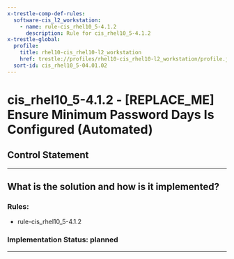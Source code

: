 ```yaml
---
x-trestle-comp-def-rules:
  software-cis_l2_workstation:
    - name: rule-cis_rhel10_5-4.1.2
      description: Rule for cis_rhel10_5-4.1.2
x-trestle-global:
  profile:
    title: rhel10-cis_rhel10-l2_workstation
    href: trestle://profiles/rhel10-cis_rhel10-l2_workstation/profile.json
  sort-id: cis_rhel10_5-04.01.02
---
```


# cis_rhel10_5-4.1.2 - \[REPLACE_ME\] Ensure Minimum Password Days Is Configured (Automated)

## Control Statement

______________________________________________________________________

## What is the solution and how is it implemented?

<!-- For implementation status enter one of: implemented, partial, planned, alternative, not-applicable -->

<!-- Note that the list of rules under ### Rules: is read-only and changes will not be captured after assembly to JSON -->

<!-- Add control implementation description here for control: cis_rhel10_5-4.1.2 -->

### Rules:

  - rule-cis_rhel10_5-4.1.2

### Implementation Status: planned

______________________________________________________________________
